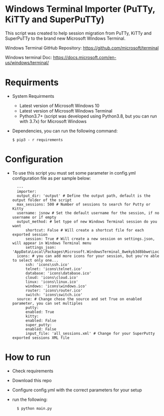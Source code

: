 # Windows Terminal Importer (PuTTy, KiTTy and SuperPuTTy)

This script was created to help session migration from PuTTy, KiTTy and SuperPuTTy to the brand new Microsoft Windows Terminal.

Windows Terminal GitHub Repository:  https://github.com/microsoft/terminal

Windows terminal Doc: https://docs.microsoft.com/en-us/windows/terminal/

# Requirments

- System Requirments

    - Latest version of Microsoft Windows 10
    - Latest version of Microsoft Windows Terminal
    - Python3.7+ (script was developed using Python3.8, but you can run with 3.7x) for Microsoft Windows

- Dependencies, you can run the following command:

      $ pip3 - r requirements
     
# Configuration

- To use this script you must set some parameter in config.yml configuration file as per sample below:

        ---
        importer:
        output_dir: 'output' # Define the output path, default is the output folder of the script
        max_sessions: 500 # Number of sessions to search for Putty or Kitty
        username: jsnow # Set the default username for the session, if no username or if empty
        output_method: # Set type of new Windows Terminal session do you want
            shortcut: False # Will create a shortcut file for each exported session
            session: True # Will create a new session on settings.json, will appear in Windows Terminal menu
            settings_json: 'AppData\Local\Packages\Microsoft.WindowsTerminal_8wekyb3d8bbwe\LocalState\settings.json'
        icons: # you can add more icons for your session, but you're able to select only one...
            ssh: 'icons\ssh.ico'
            telnet: 'icons\telnet.ico'
            database: 'icons\database.ico'
            cloud: 'icons\cloud.ico'
            linux: 'icons\linux.ico'
            windows: 'icons\windows.ico'
            router: 'icons\router.ico'
            switch: 'icons\switch.ico'
        source: # Change chose the source and set True on enabled parameter, you can set multiples
            putty: 
            enabled: True
            kitty: 
            enabled: False
            super_putty:
            enabled: False
            input_file: 'all_sessions.xml' # Change for your SuperPutty exported sessions XML file

# How to run

- Check requirements
- Download this repo
- Configure config.yml with the correct parameters for your setup
- run the following:
           
        $ python main.py
